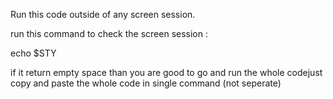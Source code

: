 Run this code outside of any screen session.

run this command to check the screen session :

echo $STY

if it return empty space than you are good to go and run the whole codejust copy and paste the whole code in single command (not seperate)

 
